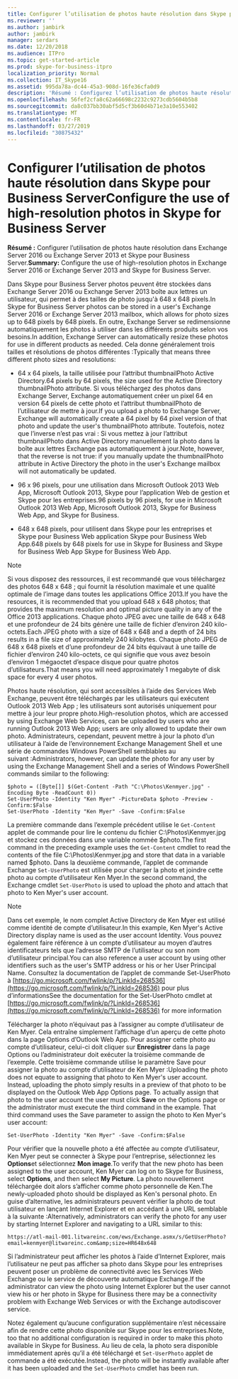 ```yaml
---
title: Configurer l’utilisation de photos haute résolution dans Skype pour Business Server
ms.reviewer: ''
ms.author: jambirk
author: jambirk
manager: serdars
ms.date: 12/20/2018
ms.audience: ITPro
ms.topic: get-started-article
ms.prod: skype-for-business-itpro
localization_priority: Normal
ms.collection: IT_Skype16
ms.assetid: 995da78a-dc44-45a3-908d-16fe36cfa0d9
description: 'Résumé : Configurez l’utilisation de photos haute résolution dans Exchange Server 2016 ou Exchange Server 2013 et Skype pour Business Server.'
ms.openlocfilehash: 56fef2cfa8c62a66698c2232c9273cdb5604b5b8
ms.sourcegitcommit: da8c037bb30abf5d5cf3b60d4b71e3a10e553402
ms.translationtype: MT
ms.contentlocale: fr-FR
ms.lasthandoff: 03/27/2019
ms.locfileid: "30875432"
---
```

# <a name="configure-the-use-of-high-resolution-photos-in-skype-for-business-server"></a><span data-ttu-id="05da3-103">Configurer l’utilisation de photos haute résolution dans Skype pour Business Server</span><span class="sxs-lookup"><span data-stu-id="05da3-103">Configure the use of high-resolution photos in Skype for Business Server</span></span>
 
<span data-ttu-id="05da3-104">**Résumé :** Configurer l’utilisation de photos haute résolution dans Exchange Server 2016 ou Exchange Server 2013 et Skype pour Business Server.</span><span class="sxs-lookup"><span data-stu-id="05da3-104">**Summary:** Configure the use of high-resolution photos in Exchange Server 2016 or Exchange Server 2013 and Skype for Business Server.</span></span>
  
<span data-ttu-id="05da3-105">Dans Skype pour Business Server photos peuvent être stockées dans Exchange Server 2016 ou Exchange Server 2013 boîte aux lettres un utilisateur, qui permet à des tailles de photo jusqu'à 648 x 648 pixels.</span><span class="sxs-lookup"><span data-stu-id="05da3-105">In Skype for Business Server photos can be stored in a user's Exchange Server 2016 or Exchange Server 2013 mailbox, which allows for photo sizes up to 648 pixels by 648 pixels.</span></span> <span data-ttu-id="05da3-106">En outre, Exchange Server se redimensionne automatiquement les photos à utiliser dans les différents produits selon vos besoins.</span><span class="sxs-lookup"><span data-stu-id="05da3-106">In addition, Exchange Server can automatically resize these photos for use in different products as needed.</span></span> <span data-ttu-id="05da3-107">Cela donne généralement trois tailles et résolutions de photos différentes :</span><span class="sxs-lookup"><span data-stu-id="05da3-107">Typically that means three different photo sizes and resolutions:</span></span>
  
- <span data-ttu-id="05da3-108">64 x 64 pixels, la taille utilisée pour l’attribut thumbnailPhoto Active Directory.</span><span class="sxs-lookup"><span data-stu-id="05da3-108">64 pixels by 64 pixels, the size used for the Active Directory thumbnailPhoto attribute.</span></span> <span data-ttu-id="05da3-109">Si vous téléchargez des photos dans Exchange Server, Exchange automatiquement créer un pixel 64 en version 64 pixels de cette photo et l’attribut thumbnailPhoto de l’utilisateur de mettre à jour.</span><span class="sxs-lookup"><span data-stu-id="05da3-109">If you upload a photo to Exchange Server, Exchange will automatically create a 64 pixel by 64 pixel version of that photo and update the user's thumbnailPhoto attribute.</span></span> <span data-ttu-id="05da3-110">Toutefois, notez que l’inverse n’est pas vrai : Si vous mettez à jour l’attribut thumbnailPhoto dans Active Directory manuellement la photo dans la boîte aux lettres Exchange pas automatiquement à jour.</span><span class="sxs-lookup"><span data-stu-id="05da3-110">Note, however, that the reverse is not true: if you manually update the thumbnailPhoto attribute in Active Directory the photo in the user's Exchange mailbox will not automatically be updated.</span></span>
    
- <span data-ttu-id="05da3-111">96 x 96 pixels, pour une utilisation dans Microsoft Outlook 2013 Web App, Microsoft Outlook 2013, Skype pour l’application Web de gestion et Skype pour les entreprises.</span><span class="sxs-lookup"><span data-stu-id="05da3-111">96 pixels by 96 pixels, for use in Microsoft Outlook 2013 Web App, Microsoft Outlook 2013, Skype for Business Web App, and Skype for Business.</span></span>
    
- <span data-ttu-id="05da3-112">648 x 648 pixels, pour utilisent dans Skype pour les entreprises et Skype pour Business Web application Skype pour Business Web App.</span><span class="sxs-lookup"><span data-stu-id="05da3-112">648 pixels by 648 pixels for use in Skype for Business and Skype for Business Web App Skype for Business Web App.</span></span>
    
> [!NOTE]
> <span data-ttu-id="05da3-113">Si vous disposez des ressources, il est recommandé que vous téléchargez des photos 648 x 648 ; qui fournit la résolution maximale et une qualité optimale de l’image dans toutes les applications Office 2013.</span><span class="sxs-lookup"><span data-stu-id="05da3-113">If you have the resources, it is recommended that you upload 648 x 648 photos; that provides the maximum resolution and optimal picture quality in any of the Office 2013 applications.</span></span> <span data-ttu-id="05da3-114">Chaque photo JPEG avec une taille de 648 x 648 et une profondeur de 24 bits génère une taille de fichier d’environ 240 kilo-octets.</span><span class="sxs-lookup"><span data-stu-id="05da3-114">Each JPEG photo with a size of 648 x 648 and a depth of 24 bits results in a file size of approximately 240 kilobytes.</span></span> <span data-ttu-id="05da3-115">Chaque photo JPEG de 648 x 648 pixels et d’une profondeur de 24 bits équivaut à une taille de fichier d’environ 240 kilo-octets, ce qui signifie que vous avez besoin d’environ 1 mégaoctet d’espace disque pour quatre photos d’utilisateurs.</span><span class="sxs-lookup"><span data-stu-id="05da3-115">That means you will need approximately 1 megabyte of disk space for every 4 user photos.</span></span> 
  
<span data-ttu-id="05da3-116">Photos haute résolution, qui sont accessibles à l’aide des Services Web Exchange, peuvent être téléchargés par les utilisateurs qui exécutent Outlook 2013 Web App ; les utilisateurs sont autorisés uniquement pour mettre à jour leur propre photo.</span><span class="sxs-lookup"><span data-stu-id="05da3-116">High-resolution photos, which are accessed by using Exchange Web Services, can be uploaded by users who are running Outlook 2013 Web App; users are only allowed to update their own photo.</span></span> <span data-ttu-id="05da3-117">Administrateurs, cependant, peuvent mettre à jour la photo d’un utilisateur à l’aide de l’environnement Exchange Management Shell et une série de commandes Windows PowerShell semblables au suivant :</span><span class="sxs-lookup"><span data-stu-id="05da3-117">Administrators, however, can update the photo for any user by using the Exchange Management Shell and a series of Windows PowerShell commands similar to the following:</span></span>
  
```
$photo = ([Byte[]] $(Get-Content -Path "C:\Photos\Kenmyer.jpg" -Encoding Byte -ReadCount 0))
Set-UserPhoto -Identity "Ken Myer" -PictureData $photo -Preview -Confirm:$False
Set-UserPhoto -Identity "Ken Myer" -Save -Confirm:$False
```

<span data-ttu-id="05da3-118">La première commande dans l’exemple précédent utilise le `Get-Content` applet de commande pour lire le contenu du fichier C:\Photos\Kenmyer.jpg et stockez ces données dans une variable nommée $photo.</span><span class="sxs-lookup"><span data-stu-id="05da3-118">The first command in the preceding example uses the `Get-Content` cmdlet to read the contents of the file C:\Photos\Kenmyer.jpg and store that data in a variable named $photo.</span></span> <span data-ttu-id="05da3-119">Dans la deuxième commande, l’applet de commande Exchange `Set-UserPhoto` est utilisée pour charger la photo et joindre cette photo au compte d’utilisateur Ken Myer.</span><span class="sxs-lookup"><span data-stu-id="05da3-119">In the second command, the Exchange cmdlet `Set-UserPhoto` is used to upload the photo and attach that photo to Ken Myer's user account.</span></span>
  
> [!NOTE]
> <span data-ttu-id="05da3-120">Dans cet exemple, le nom complet Active Directory de Ken Myer est utilisé comme identité de compte d’utilisateur.</span><span class="sxs-lookup"><span data-stu-id="05da3-120">In this example, Ken Myer's Active Directory display name is used as the user account Identity.</span></span> <span data-ttu-id="05da3-121">Vous pouvez également faire référence à un compte d’utilisateur au moyen d’autres identificateurs tels que l’adresse SMTP de l’utilisateur ou son nom d’utilisateur principal.</span><span class="sxs-lookup"><span data-stu-id="05da3-121">You can also reference a user account by using other identifiers such as the user's SMTP address or his or her User Principal Name.</span></span> <span data-ttu-id="05da3-122">Consultez la documentation de l’applet de commande Set-UserPhoto à [https://go.microsoft.com/fwlink/p/?LinkId=268536](https://go.microsoft.com/fwlink/p/?LinkId=268536) pour plus d’informations</span><span class="sxs-lookup"><span data-stu-id="05da3-122">See the documentation for the Set-UserPhoto cmdlet at [https://go.microsoft.com/fwlink/p/?LinkId=268536](https://go.microsoft.com/fwlink/p/?LinkId=268536) for more information</span></span>
  
<span data-ttu-id="05da3-p107">Télécharger la photo n’équivaut pas à l’assigner au compte d’utilisateur de Ken Myer. Cela entraîne simplement l’affichage d’un aperçu de cette photo dans la page Options d’Outlook Web App. Pour assigner cette photo au compte d’utilisateur, celui-ci doit cliquer sur **Enregistrer** dans la page Options ou l’administrateur doit exécuter la troisième commande de l’exemple. Cette troisième commande utilise le paramètre Save pour assigner la photo au compte d’utilisateur de Ken Myer :</span><span class="sxs-lookup"><span data-stu-id="05da3-p107">Uploading the photo does not equate to assigning that photo to Ken Myer's user account. Instead, uploading the photo simply results in a preview of that photo to be displayed on the Outlook Web App Options page. To actually assign that photo to the user account the user must click **Save** on the Options page or the administrator must execute the third command in the example. That third command uses the Save parameter to assign the photo to Ken Myer's user account:</span></span>
  
```
Set-UserPhoto -Identity "Ken Myer" -Save -Confirm:$False
```

<span data-ttu-id="05da3-127">Pour vérifier que la nouvelle photo a été affectée au compte d’utilisateur, Ken Myer peut se connecter à Skype pour l’entreprise, sélectionnez les **Options**et sélectionnez **Mon image**.</span><span class="sxs-lookup"><span data-stu-id="05da3-127">To verify that the new photo has been assigned to the user account, Ken Myer can log on to Skype for Business, select **Options**, and then select **My Picture**.</span></span> <span data-ttu-id="05da3-128">La photo nouvellement téléchargée doit alors s’afficher comme photo personnelle de Ken.</span><span class="sxs-lookup"><span data-stu-id="05da3-128">The newly-uploaded photo should be displayed as Ken's personal photo.</span></span> <span data-ttu-id="05da3-129">En guise d’alternative, les administrateurs peuvent vérifier la photo de tout utilisateur en lançant Internet Explorer et en accédant à une URL semblable à la suivante :</span><span class="sxs-lookup"><span data-stu-id="05da3-129">Alternatively, administrators can verify the photo for any user by starting Internet Explorer and navigating to a URL similar to this:</span></span>
  
```
https://atl-mail-001.litwareinc.com/ews/Exchange.asmx/s/GetUserPhoto?email=kenmyer@litwareinc.com&amp;size=HR648x648
```

<span data-ttu-id="05da3-130">Si l’administrateur peut afficher les photos à l’aide d’Internet Explorer, mais l’utilisateur ne peut pas afficher sa photo dans Skype pour les entreprises peuvent poser un problème de connectivité avec les Services Web Exchange ou le service de découverte automatique Exchange.</span><span class="sxs-lookup"><span data-stu-id="05da3-130">If the administrator can view the photo using Internet Explorer but the user cannot view his or her photo in Skype for Business there may be a connectivity problem with Exchange Web Services or with the Exchange autodiscover service.</span></span>
  
<span data-ttu-id="05da3-131">Notez également qu’aucune configuration supplémentaire n’est nécessaire afin de rendre cette photo disponible sur Skype pour les entreprises.</span><span class="sxs-lookup"><span data-stu-id="05da3-131">Note, too that no additional configuration is required in order to make this photo available in Skype for Business.</span></span> <span data-ttu-id="05da3-132">Au lieu de cela, la photo sera disponible immédiatement après qu’il a été téléchargé et `Set-UserPhoto` applet de commande a été exécutée.</span><span class="sxs-lookup"><span data-stu-id="05da3-132">Instead, the photo will be instantly available after it has been uploaded and the `Set-UserPhoto` cmdlet has been run.</span></span>
